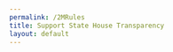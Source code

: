 ```yaml
---
permalink: /2MRules
title: Support State House Transparency
layout: default
---
```



<HubspotForm portalId="6201350" formId="4a6a6690-d11e-45d0-a603-9ace440b38aa" />
